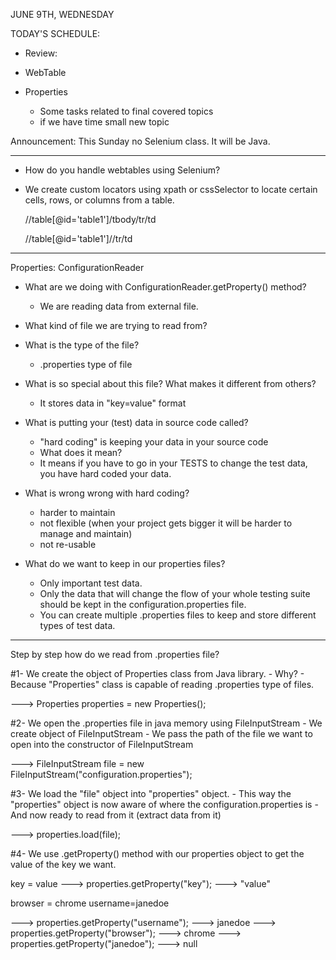 JUNE 9TH, WEDNESDAY

TODAY'S SCHEDULE:
- Review:
- WebTable
- Properties

	- Some tasks related to final covered topics
	- if we have time small new topic

Announcement: This Sunday no Selenium class. It will be Java.

-------------------------------------------------------------------------------------------

- How do you handle webtables using Selenium?
- We create custom locators using xpath or cssSelector to locate certain cells, rows, or columns from a table.


 	//table[@id='table1']/tbody/tr/td

    //table[@id='table1']//tr/td



-------------------------------------------------------------------------------------------

Properties: ConfigurationReader

- What are we doing with ConfigurationReader.getProperty() method?
    - We are reading data from external file.

- What kind of file we are trying to read from?
- What is the type of the file?
  - .properties type of file

- What is so special about this file? What makes it different from others?
    - It stores data in "key=value" format

- What is putting your (test) data in source code called?
    - "hard coding" is keeping your data in your source code
    - What does it mean?
    - It means if you have to go in your TESTS to change the test data, you have hard coded your data.

- What is wrong wrong with hard coding?
    - harder to maintain
    - not flexible (when your project gets bigger it will be harder to manage and maintain)
    - not re-usable

- What do we want to keep in our properties files?
    - Only important test data.
    - Only the data that will change the flow of your whole testing suite should be kept in the configuration.properties file.
    - You can create multiple .properties files to keep and store different types of test data.


--------------------------------------------

Step by step how do we read from .properties file?

#1- We create the object of Properties class from Java library.
 	- Why? 
 	- Because "Properties" class is capable of reading .properties type of files.

---> 	Properties properties = new Properties();

#2- We open the .properties file in java memory using FileInputStream
 	- We create object of FileInputStream
 	- We pass the path of the file we want to open into the constructor of FileInputStream 

---> FileInputStream file = new FileInputStream("configuration.properties");

#3- We load the "file" object into "properties" object.
 	- This way the "properties" object is now aware of where the configuration.properties is
 	- And now ready to read from it (extract data from it)

---> properties.load(file);

#4- We use .getProperty() method with our properties object to get the value of the key we want.

key = value
---> properties.getProperty("key"); ---> "value"

browser = chrome
username=janedoe

---> properties.getProperty("username"); ---> janedoe
---> properties.getProperty("browser"); ---> chrome
---> properties.getProperty("janedoe"); ---> null





























